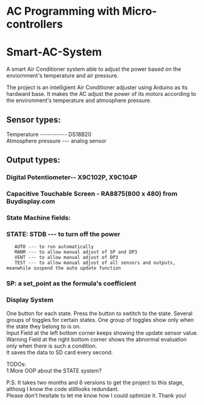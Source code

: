 # AC Programming with Micro-controllers

# Smart-AC-System
A smart Air Conditioner system able to adjust the power based on the enviornment's temperature and air pressure.

The project is an intelligient Air Conditioner adjuster using Arduino as its hardward base.
It makes the AC adjust the power of its motors according to the environment's temperature and atmosphere pressure.

## Sensor types:

Temperature ----------- DS18B20 <br />
Atmosphere pressure --- analog sensor <br />

## Output types: <br />
### Digital Potentiometer-- X9C102P, X9C104P <br />
### Capacitive Touchable Screen - RA8875(800 x 480) from Buydisplay.com <br />
### State Machine fields: <br />
### STATE: STDB --- to turn off the power <br />
       AUTO --- to run automatically
       MANM --- to allow manual adjust of SP and DP3
       VENT --- to allow manual adjust of DP3
       TEST --- to allow manual adjust of all sensors and outputs, meanwhile suspend the auto update function
### SP: a set_point as the formula's coefficient <br />
### Display System <br />
One button for each state. Press the button to swtitch to the state.
Several groups of toggles for certain states. One group of toggles show only when the state they belong to is on. <br />
Input Field at the left bottom corner keeps showing the update sensor value. <br />
Warning Field at the right bottom corner shows the abnormal evaluation only when there is such a condition. <br />
It saves the data to SD card every second. <br />

TODOs: <br />
1.More OOP about the STATE system? <br />

P.S. It takes two months and 6 versions to get the project to this stage, althoug I know the code stilllooks redundant. <br />
Please don't hesitate to let me know how I could optimize it. Thank you! <br />
 <br />

